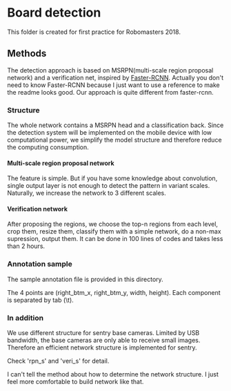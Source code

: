 # Board detection

This folder is created for first practice for Robomasters 2018.

## Methods

The detection approach is based on MSRPN(multi-scale region proposal network) and a verification net, inspired by [Faster-RCNN](https://arxiv.org/abs/1506.01497). Actually you don't need to know Faster-RCNN because I just want to use a reference to make the readme looks good. Our approach is quite different from faster-rcnn.

### Structure

The whole network contains a MSRPN head and a classification back. Since the detection system will be implemented on the mobile device with low computational power, we simplify the model structure and therefore reduce the computing consumption.

#### Multi-scale region proposal network

The feature is simple. But if you have some knowledge about convolution, single output layer is not enough to detect the pattern in variant scales. Naturally, we increase the network to 3 different scales.

#### Verification network

After proposing the regions, we choose the top-n regions from each level, crop them, resize them, classify them with a simple network, do a non-max supression, output them. It can be done in 100 lines of codes and takes less than 2 hours.

### Annotation sample

The sample annotation file is provided in this directory. 

The 4 points are (right_btm_x, right_btm_y, width, height). Each component is separated by tab (\t).

### In addition

We use different structure for sentry base cameras. Limited by USB bandwidth, the base cameras are only able to receive small images. Therefore an efficient network structure is implemented for sentry. 

Check 'rpn_s' and 'veri_s' for detail.

I can't tell the method about how to determine the network structure. I just feel more comfortable to build network like that.
